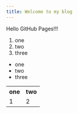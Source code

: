```yaml
---
title: Welcome to my blog
---
```

Hello GitHub Pages!!!

1. one
2. two
3. three

- one
- two
- three

<table>
	<tr>
		<th>one</th>
		<th>two</th>
	</tr>
	<tr>
		<td>1</td>
		<td>2</td>
	</tr>
</table>
